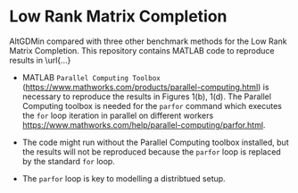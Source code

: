 # Low Rank Matrix Completion
AltGDMin compared with three other benchmark methods for the Low Rank Matrix Completion. 
This repository contains MATLAB code to reproduce results in \url{...}

- MATLAB `Parallel Computing Toolbox` (https://www.mathworks.com/products/parallel-computing.html) is necessary to reproduce the results in Figures 1(b), 1(d). The Parallel Computing toolbox is needed for the `parfor` command which executes the `for` loop iteration in parallel on different workers https://www.mathworks.com/help/parallel-computing/parfor.html.
  
- The code might run without the Parallel Computing toolbox installed, but the results will not be reproduced because the `parfor` loop is replaced by the standard `for` loop.

- The `parfor` loop is key to modelling a distribtued setup.
